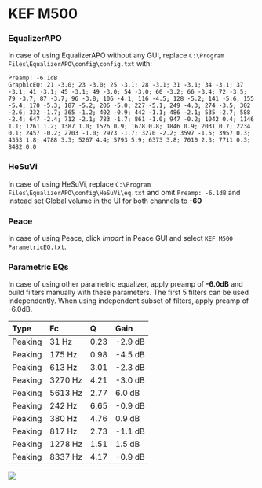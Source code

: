 # KEF M500

### EqualizerAPO
In case of using EqualizerAPO without any GUI, replace `C:\Program Files\EqualizerAPO\config\config.txt`
with:
```
Preamp: -6.1dB
GraphicEQ: 21 -3.0; 23 -3.0; 25 -3.1; 28 -3.1; 31 -3.1; 34 -3.1; 37 -3.1; 41 -3.1; 45 -3.1; 49 -3.0; 54 -3.0; 60 -3.2; 66 -3.4; 72 -3.5; 79 -3.7; 87 -3.7; 96 -3.8; 106 -4.1; 116 -4.5; 128 -5.2; 141 -5.6; 155 -5.4; 170 -5.3; 187 -5.2; 206 -5.0; 227 -5.1; 249 -4.3; 274 -3.5; 302 -2.6; 332 -1.7; 365 -1.2; 402 -0.9; 442 -1.1; 486 -2.1; 535 -2.7; 588 -2.4; 647 -2.4; 712 -2.1; 783 -1.7; 861 -1.0; 947 -0.2; 1042 0.4; 1146 1.1; 1261 1.2; 1387 1.0; 1526 0.9; 1678 0.8; 1846 0.9; 2031 0.7; 2234 0.1; 2457 -0.2; 2703 -1.0; 2973 -1.7; 3270 -2.2; 3597 -1.5; 3957 0.3; 4353 1.8; 4788 3.3; 5267 4.4; 5793 5.9; 6373 3.8; 7010 2.3; 7711 0.3; 8482 0.0
```

### HeSuVi
In case of using HeSuVi, replace `C:\Program Files\EqualizerAPO\config\HeSuVi\eq.txt` and omit `Preamp:
-6.1dB` and instead set Global volume in the UI for both channels to **-60**

### Peace
In case of using Peace, click *Import* in Peace GUI and select `KEF M500 ParametricEQ.txt`.

### Parametric EQs
In case of using other parametric equalizer, apply preamp of **-6.0dB** and build filters manually
with these parameters. The first 5 filters can be used independently.
When using independent subset of filters, apply preamp of -6.0dB.

| Type    | Fc      |    Q | Gain    |
|:--------|:--------|:-----|:--------|
| Peaking | 31 Hz   | 0.23 | -2.9 dB |
| Peaking | 175 Hz  | 0.98 | -4.5 dB |
| Peaking | 613 Hz  | 3.01 | -2.3 dB |
| Peaking | 3270 Hz | 4.21 | -3.0 dB |
| Peaking | 5613 Hz | 2.77 | 6.0 dB  |
| Peaking | 242 Hz  | 6.65 | -0.9 dB |
| Peaking | 380 Hz  | 4.76 | 0.9 dB  |
| Peaking | 817 Hz  | 2.73 | -1.1 dB |
| Peaking | 1278 Hz | 1.51 | 1.5 dB  |
| Peaking | 8337 Hz | 4.17 | -0.9 dB |

![](https://raw.githubusercontent.com/jaakkopasanen/AutoEq/master/results/innerfidelity/sbaf-serious/KEF%20M500/KEF%20M500.png)